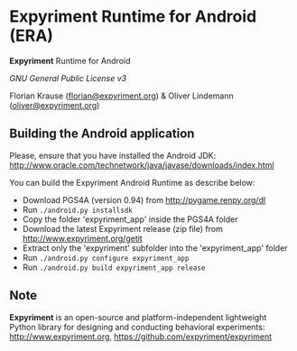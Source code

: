 Expyriment Runtime for Android (ERA)
==========================

**Expyriment** Runtime for Android

*GNU General Public License v3*

Florian Krause (florian@expyriment.org) & Oliver Lindemann (oliver@expyriment.org)

Building the Android application
--------------------------------

Please, ensure that you have installed the Android JDK: http://www.oracle.com/technetwork/java/javase/downloads/index.html

You can build the Expyriment Android Runtime as describe below:
* Download PGS4A (version 0.94) from http://pygame.renpy.org/dl
* Run `./android.py installsdk`
* Copy the folder 'expyriment_app' inside the PGS4A folder
* Download the latest Expyriment release (zip file) from http://www.expyriment.org/getit
* Extract only the 'expyriment' subfolder into the 'expyriment_app' folder
* Run `./android.py configure expyriment_app`
* Run `./android.py build expyriment_app release`

Note 
----
**Expyriment** is an open-source and platform-independent lightweight Python
library for designing and conducting behavioral experiments: http://www.expyriment.org, https://github.com/expyriment/expyriment
